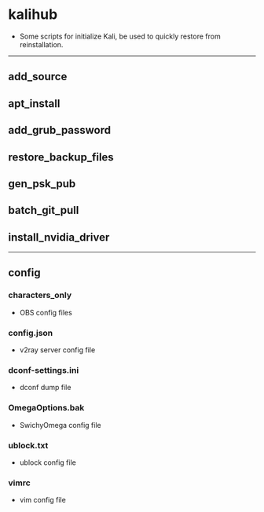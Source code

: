 # kalihub

* Some scripts for initialize Kali, be used to quickly restore from reinstallation.

---

## add_source

## apt_install

## add_grub_password

## restore_backup_files

## gen_psk_pub

## batch_git_pull

## install_nvidia_driver

---

## config

### characters_only

* OBS config files

### config.json

* v2ray server config file

### dconf-settings.ini

* dconf dump file

### OmegaOptions.bak

* SwichyOmega config file

### ublock.txt

* ublock config file

### vimrc

* vim config file